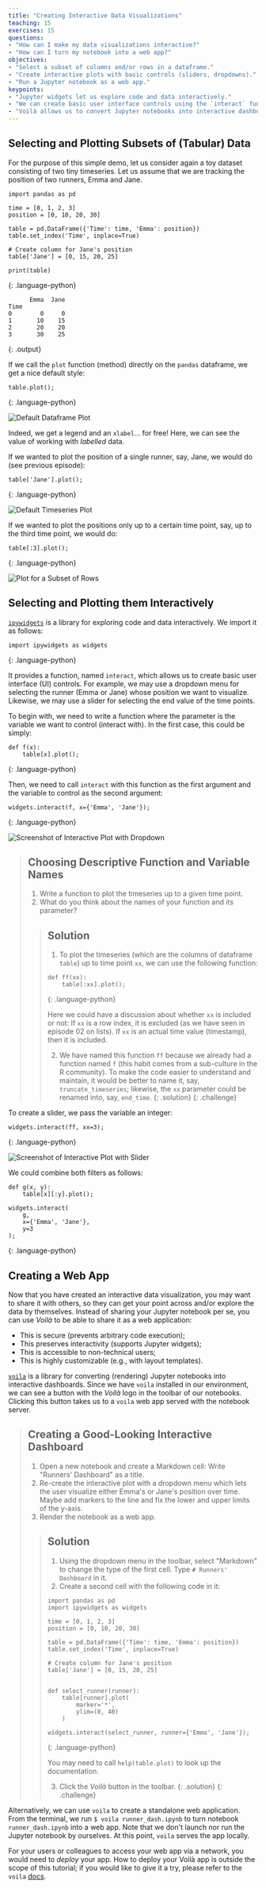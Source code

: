 ```yaml
---
title: "Creating Interactive Data Visualizations"
teaching: 15
exercises: 15
questions:
- "How can I make my data visualizations interactive?"
- "How can I turn my notebook into a web app?"
objectives:
- "Select a subset of columns and/or rows in a dataframe."
- "Create interactive plots with basic controls (sliders, dropdowns)."
- "Run a Jupyter notebook as a web app."
keypoints:
- "Jupyter widgets let us explore code and data interactively."
- "We can create basic user interface controls using the `interact` function."
- "Voilà allows us to convert Jupyter notebooks into interactive dashboards."
---
```


## Selecting and Plotting Subsets of (Tabular) Data

For the purpose of this simple demo, let us consider again a toy dataset
consisting of two tiny timeseries. Let us assume that we are tracking the
position of two runners, Emma and Jane.

~~~
import pandas as pd

time = [0, 1, 2, 3]
position = [0, 10, 20, 30]

table = pd.DataFrame({'Time': time, 'Emma': position})
table.set_index('Time', inplace=True)

# Create column for Jane's position
table['Jane'] = [0, 15, 20, 25]

print(table)
~~~
{: .language-python}
~~~
      Emma  Jane
Time
0        0     0
1       10    15
2       20    20
3       30    25
~~~
{: .output}

If we call the `plot` function (method) directly on the `pandas` dataframe, we
get a nice default style:

~~~
table.plot();
~~~
{: .language-python}

![Default Dataframe Plot](../fig/07_default_df_plot.png)

Indeed, we get a legend and an `xlabel`... for free! Here, we can see the
value of working with *labelled* data.

If we wanted to plot the position of a single runner, say, Jane, we would do
(see previous episode):

~~~
table['Jane'].plot();
~~~
{: .language-python}

![Default Timeseries Plot](../fig/07_default_ts_plot.png)

If we wanted to plot the positions only up to a certain time point, say, up to
the third time point, we would do:

~~~
table[:3].plot();
~~~
{: .language-python}

![Plot for a Subset of Rows](../fig/07_subset_df_plot.png)

## Selecting and Plotting them Interactively

[`ipywidgets`](https://ipywidgets.readthedocs.io/) is a library for exploring
code and data interactively. We import it as follows:

~~~
import ipywidgets as widgets
~~~
{: .language-python}

It provides a function, named `interact`, which allows us to create basic user
interface (UI) controls. For example, we may use a dropdown menu for
selecting the runner (Emma or Jane) whose position we want to visualize.
Likewise, we may use a slider for selecting the end value of the time points.

To begin with, we need to write a function where the parameter is the variable
we want to control (interact with). In the first case, this could be simply:

~~~
def f(x):
    table[x].plot();
~~~
{: .language-python}

Then, we need to call `interact` with this function as the first argument and
the variable to control as the second argument:

~~~
widgets.interact(f, x={'Emma', 'Jane'});
~~~
{: .language-python}

![Screenshot of Interactive Plot with Dropdown](../fig/07_dropdown_screenshot.png)

> ## Choosing Descriptive Function and Variable Names
>
> 1. Write a function to plot the timeseries up to a given time point.
> 2. What do you think about the names of your function and its parameter?
>
> > ## Solution
> >
> > 1. To plot the timeseries (which are the columns of dataframe `table`) up
> > to time point `xx`, we can use the following function:
> > ~~~
> > def ff(xx):
> >     table[:xx].plot();
> > ~~~
> > {: .language-python}
> >
> > Here we could have a discussion about whether `xx` is included or not: If
> > `xx` is a row index, it is excluded (as we have seen in episode 02 on
> > lists). If `xx` is an actual time value (timestamp), then it is included.
> >
> > 2. We have named this function `ff` because we already had a function
> > named `f` (this habit comes from a sub-culture in the R community). To
> > make the code easier to understand and maintain, it would be better to
> > name it, say, `truncate_timeseries`; likewise, the `xx` parameter could be
> > renamed into, say, `end_time`.
> {: .solution}
{: .challenge}

To create a slider, we pass the variable an integer:

~~~
widgets.interact(ff, xx=3);
~~~
{: .language-python}

![Screenshot of Interactive Plot with Slider](../fig/07_slider_screenshot.png)

We could combine both filters as follows:

~~~
def g(x, y):
    table[x][:y].plot();

widgets.interact(
    g,
    x={'Emma', 'Jane'},
    y=3
);
~~~
{: .language-python}

## Creating a Web App

Now that you have created an interactive data visualization, you may want to
share it with others, so they can get your point across and/or explore the
data by themselves. Instead of sharing your Jupyter notebook per se, you can
use *Voilà* to be able to share it as a web application:

* This is secure (prevents arbitrary code execution);
* This preserves interactivity (supports Jupyter widgets);
* This is accessible to non-technical users;
* This is highly customizable (e.g., with layout templates).

[`voila`](https://voila.readthedocs.io/) is a library for converting
(rendering) Jupyter notebooks into interactive dashboards.
Since we have `voila` installed in our environment, we can see a button with
the *Voilà* logo in the toolbar of our notebooks. Clicking this button takes
us to a `voila` web app served with the notebook server.

> ## Creating a Good-Looking Interactive Dashboard
>
> 1. Open a new notebook and create a Markdown cell: Write "Runners'
>    Dashboard" as a title.
> 2. Re-create the interactive plot with a dropdown menu which lets the user
>    visualize either Emma's or Jane's position over time. Maybe add markers
>    to the line and fix the lower and upper limits of the y-axis.
> 3. Render the notebook as a web app.
>
> > ## Solution
> >
> > 1. Using the dropdown menu in the toolbar, select "Markdown" to change the
> >    type of the first cell. Type `# Runners' Dashboard` in it.
> > 2. Create a second cell with the following code in it:
> > ~~~
> > import pandas as pd
> > import ipywidgets as widgets
> >
> > time = [0, 1, 2, 3]
> > position = [0, 10, 20, 30]
> >
> > table = pd.DataFrame({'Time': time, 'Emma': position})
> > table.set_index('Time', inplace=True)
> >
> > # Create column for Jane's position
> > table['Jane'] = [0, 15, 20, 25]
> >
> >
> > def select_runner(runner):
> >     table[runner].plot(
> >         marker='*',
> >         ylim=(0, 40)
> >     )
> >
> > widgets.interact(select_runner, runner={'Emma', 'Jane'});
> > ~~~
> > {: .language-python}
> >
> > You may need to call `help(table.plot)` to look up the documentation.
> >
> > 3. Click the *Voilà* button in the toolbar.
> {: .solution}
{: .challenge}

Alternatively, we can use `voila` to create a standalone web application. From
the terminal, we run `$ voila runner_dash.ipynb` to turn notebook
`runner_dash.ipynb` into a web app. Note that we don't launch nor run the
Jupyter notebook by ourselves. At this point, `voila` serves the app locally.

For your users or colleagues to access your web app via a network, you would
need to *deploy* your app. How to deploy your Voilà app is outside the scope
of this tutorial; if you would like to give it a try, please refer to the
`voila` [docs](https://voila.readthedocs.io/en/stable/deploy.html).
